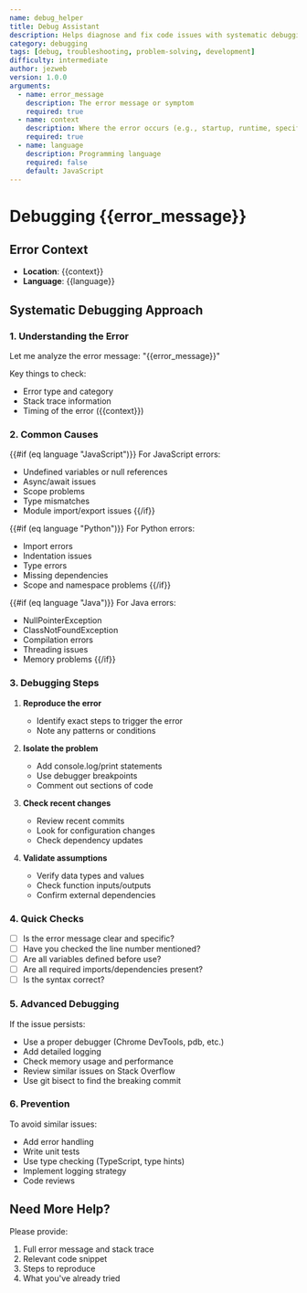 ```yaml
---
name: debug_helper
title: Debug Assistant
description: Helps diagnose and fix code issues with systematic debugging approach
category: debugging
tags: [debug, troubleshooting, problem-solving, development]
difficulty: intermediate
author: jezweb
version: 1.0.0
arguments:
  - name: error_message
    description: The error message or symptom
    required: true
  - name: context
    description: Where the error occurs (e.g., startup, runtime, specific function)
    required: true
  - name: language
    description: Programming language
    required: false
    default: JavaScript
---
```


# Debugging {{error_message}}

## Error Context
- **Location**: {{context}}
- **Language**: {{language}}

## Systematic Debugging Approach

### 1. Understanding the Error
Let me analyze the error message: "{{error_message}}"

Key things to check:
- Error type and category
- Stack trace information
- Timing of the error ({{context}})

### 2. Common Causes

{{#if (eq language "JavaScript")}}
For JavaScript errors:
- Undefined variables or null references
- Async/await issues
- Scope problems
- Type mismatches
- Module import/export issues
{{/if}}

{{#if (eq language "Python")}}
For Python errors:
- Import errors
- Indentation issues
- Type errors
- Missing dependencies
- Scope and namespace problems
{{/if}}

{{#if (eq language "Java")}}
For Java errors:
- NullPointerException
- ClassNotFoundException
- Compilation errors
- Threading issues
- Memory problems
{{/if}}

### 3. Debugging Steps

1. **Reproduce the error**
   - Identify exact steps to trigger the error
   - Note any patterns or conditions

2. **Isolate the problem**
   - Add console.log/print statements
   - Use debugger breakpoints
   - Comment out sections of code

3. **Check recent changes**
   - Review recent commits
   - Look for configuration changes
   - Check dependency updates

4. **Validate assumptions**
   - Verify data types and values
   - Check function inputs/outputs
   - Confirm external dependencies

### 4. Quick Checks

- [ ] Is the error message clear and specific?
- [ ] Have you checked the line number mentioned?
- [ ] Are all variables defined before use?
- [ ] Are all required imports/dependencies present?
- [ ] Is the syntax correct?

### 5. Advanced Debugging

If the issue persists:
- Use a proper debugger (Chrome DevTools, pdb, etc.)
- Add detailed logging
- Check memory usage and performance
- Review similar issues on Stack Overflow
- Use git bisect to find the breaking commit

### 6. Prevention

To avoid similar issues:
- Add error handling
- Write unit tests
- Use type checking (TypeScript, type hints)
- Implement logging strategy
- Code reviews

## Need More Help?

Please provide:
1. Full error message and stack trace
2. Relevant code snippet
3. Steps to reproduce
4. What you've already tried